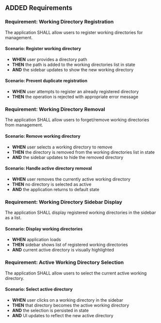 ## ADDED Requirements

### Requirement: Working Directory Registration
The application SHALL allow users to register working directories for management.

#### Scenario: Register working directory
- **WHEN** user provides a directory path
- **THEN** the path is added to the working directories list in state
- **AND** the sidebar updates to show the new working directory

#### Scenario: Prevent duplicate registration
- **WHEN** user attempts to register an already registered directory
- **THEN** the operation is rejected with appropriate error message

### Requirement: Working Directory Removal
The application SHALL allow users to forget/remove working directories from management.

#### Scenario: Remove working directory
- **WHEN** user selects a working directory to remove
- **THEN** the directory is removed from the working directories list in state
- **AND** the sidebar updates to hide the removed directory

#### Scenario: Handle active directory removal
- **WHEN** user removes the currently active working directory
- **THEN** no directory is selected as active
- **AND** the application returns to default state

### Requirement: Working Directory Sidebar Display
The application SHALL display registered working directories in the sidebar as a list.

#### Scenario: Display working directories
- **WHEN** application loads
- **THEN** sidebar shows list of registered working directories
- **AND** current active directory is visually highlighted

### Requirement: Active Working Directory Selection
The application SHALL allow users to select the current active working directory.

#### Scenario: Select active directory
- **WHEN** user clicks on a working directory in the sidebar
- **THEN** that directory becomes the active working directory
- **AND** the selection is persisted in state
- **AND** UI updates to reflect the new active directory